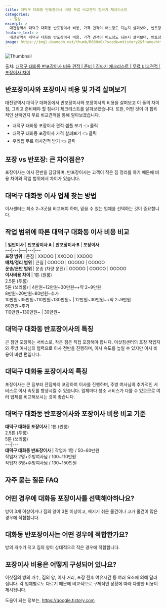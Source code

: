 ```yaml
---
title: 대덕구 대화동 반포장이사 비용 무료 비교견적 짐싸기 체크리스트
categories:
  - 일상
excerpt: >
  대전광역시 대덕구 대화동 반포장이사 비용, 가격 견적이 어느정도 되는지 살펴보며, 반포장이사를 준비함에 있어 짐싸기 준비 체크리스트가 무엇인지 보겠습니다. 마지막으로 포장이사와 차이점을 통해 무료 비교견적으로 어떤 것이 더 합리적인 선택인지 공유 드립니다.대덕구 대화동 포장이사 견적 샘플 보기 👈 클릭대덕구 대화동 포장이사 가격 살펴보기 👈 클릭대덕구 대화동 반포장이사 평균 이사 비용평수대덕구 대화동 평균 이사 비용원룸 이사9평 이하 (1톤)30만원~투룸/쓰리룸 이사16평 ~ 20평 (2.5톤)80만원~쓰리룸 이사21평 (5톤) ~110만원~우리집 무료 이사견적 받기 👈 클릭포장 vs 반포장: 큰 차이점은?포장이사는 이사 전반을 담당하며, 반포장이사는 고객이 작은 짐 정리를 하기 때문에 비용 차이와..
feature_text: >
  대전광역시 대덕구 대화동 반포장이사 비용, 가격 견적이 어느정도 되는지 살펴보며, 반포장이사를 준비함에 있어 짐싸기 준비 체크리스트가 무엇인지 보겠습니다. 마지막으로 포장이사와 차이점을 통해 무료 비교견적으로 어떤 것이 더 합리적인 선택인지 공유 드립니다.대덕구 대화동 포장이사 견적 샘플 보기 👈 클릭대덕구 대화동 포장이사 가격 살펴보기 👈 클릭대덕구 대화동 반포장이사 평균 이사 비용평수대덕구 대화동 평균 이사 비용원룸 이사9평 이하 (1톤)30만원~투룸/쓰리룸 이사16평 ~ 20평 (2.5톤)80만원~쓰리룸 이사21평 (5톤) ~110만원~우리집 무료 이사견적 받기 👈 클릭포장 vs 반포장: 큰 차이점은?포장이사는 이사 전반을 담당하며, 반포장이사는 고객이 작은 짐 정리를 하기 때문에 비용 차이와..
image: https://img1.daumcdn.net/thumb/R800x0/?scode=mtistory2&fname=https%3A%2F%2Fblog.kakaocdn.net%2Fdn%2Fc79j78%2FbtsHd73HYqi%2FhMC46JwsnGx0tAEBGsfbo0%2Fimg.webp
---
```


![Thumbnail](https://img1.daumcdn.net/thumb/R800x0/?scode=mtistory2&fname=https%3A%2F%2Fblog.kakaocdn.net%2Fdn%2Fc79j78%2FbtsHd73HYqi%2FhMC46JwsnGx0tAEBGsfbo0%2Fimg.webp)

<p>출처: <a href="https://qoogle.tistory.com/9639" rel="dofollow">대덕구 대화동 반포장이사 비용 견적 | 준비 | 짐싸기 체크리스트 | 무료 비교견적 | 포장이사 차이</a> </p>

## 반포장이사와 포장이사 비용 및 가격 살펴보기

대전광역시 대덕구 대화동에서 반포장이사와 포장이사의 비용을 살펴보고 이 둘의 차이점, 그리고 준비해야 할 짐싸기 체크리스트를 살펴보겠습니다.
또한, 어떤 것이 더 합리적인 선택인지 무료 비교견적을 통해 알아보겠습니다.

  * 대덕구 대화동 포장이사 견적 샘플 보기 👈 클릭
  * 대덕구 대화동 포장이사 가격 살펴보기 👈 클릭
  * 우리집 무료 이사견적 받기 👈 클릭

## 포장 vs 반포장: 큰 차이점은?

포장이사는 이사 전반을 담당하며, 반포장이사는 고객이 작은 짐 정리를 하기 때문에 비용 차이와 작업 범위에서 차이가 있습니다.

## 대덕구 대화동 이사 업체 찾는 방법

이사센터는 최소 2~3곳을 비교해야 하며, 믿을 수 있는 업체를 선택하는 것이 중요합니다.

## 작업 범위에 따른 대덕구 대화동 이사 비용 비교

| **일반이사** | **반포장이사 A** | **반포장이사 B** | **포장이사**  
---|---|---|---|---  
**포장 범위** | 큰짐 | XXOOO | XXOOO | XXOOO  
**배치/정리 범위** | 큰짐 | OOOOO | OOOOO | OOOOO  
**운송/운반 범위** | 운송 (차량 운전) | OOOOO | OOOOO | OOOOO  
**이사비용 차이** | 1톤 (원룸)  
2.5톤 (투룸)  
5톤 (쓰리룸) | 4만원~12만원~30만원~+약 2~9만원  
8만원~20만원~80만원~추가  
10만원~35만원~110만원~130만원~ | 12만원~30만원~+약 2~9만원  
80만원~추가  
110만원~130만원~ | 30만원~  
  
## 대덕구 대화동 반포장이사의 특징

큰 짐만 포장하는 서비스로, 작은 짐은 직접 포장해야 합니다. 이삿짐센터의 포장 작업자와 주방 여사님의 협력으로 이사 전반을 진행하며, 이사
속도를 높일 수 있지만 이사 비용이 비싼 편입니다.

## 대덕구 대화동 포장이사의 특징

포장이사는 큰 짐부터 잔짐까지 포장하여 이사를 진행하며, 주방 여사님의 추가적인 서비스로 이사 속도를 향상시킬 수 있습니다. 업체마다 청소
서비스가 다를 수 있으므로 여러 업체를 비교해보시는 것이 좋습니다.

## 대덕구 대화동 반포장이사와 포장이사 비용 비교 기준

**대덕구 대화동 포장이사** | 1톤 (원룸)  
2.5톤 (투룸)  
5톤 (쓰리룸)  
---|---  
**대덕구 대화동 반포장이사** | 작업자 1명 / 50~60만원  
작업자 2명+주방여사님 / 100~110만원  
작업자 3명+주방여사님 / 130~150만원  
  
## 자주 묻는 질문 FAQ

## 어떤 경우에 대화동 포장이사를 선택해아하나요?

방이 3개 이상이거나 짐의 양이 3톤 이상이고, 깨지기 쉬운 물건이나 고가 물건이 많은 경우에 적합합니다.

## 대화동 반포장이사는 어떤 경우에 적합한가요?

방의 개수가 적고 짐의 양이 상대적으로 적은 경우에 적합합니다.

## 포장이사 비용은 어떻게 구성되어 있나요?

이삿짐의 방의 개수, 짐의 양, 이사 거리, 포장 전후 여유시간 등 여러 요소에 의해 달라집니다. 각 업체별로도 다르기 때문에 비교적으로
구체적인 상황에 따라 다양한 비용이 제시됩니다.

 

도움이 되는 정보는, <a href="https://qoogle.tistory.com" rel="dofollow">https://qoogle.tistory.com</a>


